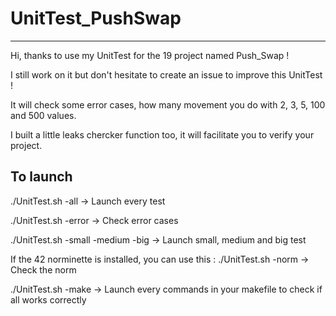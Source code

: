 # UnitTest_PushSwap

___

Hi, thanks to use my UnitTest for the 19 project named Push_Swap !

I still work on it but don't hesitate to create an issue to improve this UnitTest !

It will check some error cases, how many movement you do with 2, 3, 5, 100 and 500 values.

I built a little leaks chercker function too, it will facilitate you to verify your project.

## To launch

./UnitTest.sh -all -> Launch every test

./UnitTest.sh -error -> Check error cases

./UnitTest.sh -small -medium -big -> Launch small, medium and big test

If the 42 norminette is installed, you can use this : 
./UnitTest.sh -norm -> Check the norm

./UnitTest.sh -make -> Launch every commands in your makefile to check if all works correctly
